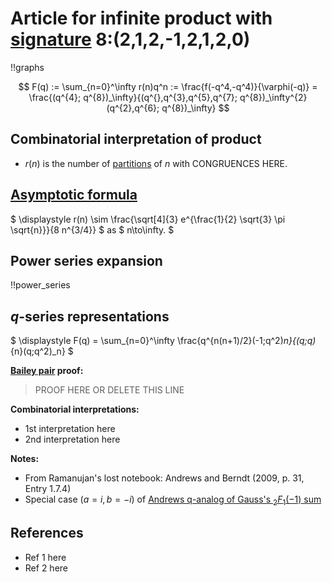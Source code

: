 # Article for infinite product with [signature](../product_signature.html) 8:(2,1,2,-1,2,1,2,0) 

!!graphs

$$ F(q) := \sum_{n=0}^\infty r(n)q^n := \frac{f(-q^4,-q^4)}{\varphi(-q)} = \frac{(q^{4}; q^{8})_\infty}{(q^{},q^{3},q^{5},q^{7}; q^{8})_\infty^{2}(q^{2},q^{6}; q^{8})_\infty} $$

## Combinatorial interpretation of product

- $r(n)$ is the number of [partitions](../partitions.html#integer_partitions) of $n$ with CONGRUENCES HERE.

## [Asymptotic formula](../asymptotics.html)

$ \displaystyle r(n) \sim \frac{\sqrt[4]{3} e^{\frac{1}{2} \sqrt{3} \pi  \sqrt{n}}}{8 n^{3/4}} $ as $ n\to\infty. $

## Power series expansion

!!power_series

## $q$-series representations

$ \displaystyle F(q) = \sum_{n=0}^\infty \frac{q^{n(n+1)/2}(-1;q^2)_n}{(q;q)_{n}(q;q^2)_n} $


**[Bailey pair](../Bailey_pairs.html) proof:**
> PROOF HERE OR DELETE THIS LINE

**Combinatorial interpretations:**
- 1st interpretation here
- 2nd interpretation here
    
**Notes:**
- From Ramanujan's lost notebook: Andrews and Berndt (2009, p. 31, Entry 1.7.4)
- Special case ($a = i, b = -i$) of [Andrews q-analog of Gauss's ${}_2F_1(-1)$ sum](../fundamental_q-hypergeometric_sums.html#q-2nd_Gauss)
    
## References
- Ref 1 here
- Ref 2 here
